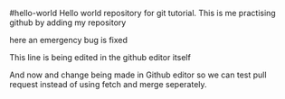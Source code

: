 #hello-world
Hello world repository for git tutorial.
This is me practising github by adding my repository


here an emergency bug is fixed

This line is being edited in the github editor itself

And now and change being made in Github editor so we can test pull request instead of using fetch and merge seperately.
